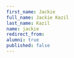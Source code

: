 ```yaml
---
first_name: Jackie
full_name: Jackie Kazil
last_name: Kazil
name: jackie
redirect_from: 
alumni: true
published: false
---
```


